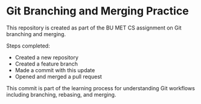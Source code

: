 # Git Branching and Merging Practice

This repository is created as part of the BU MET CS assignment on Git branching and merging.

Steps completed:
- Created a new repository
- Created a feature branch
- Made a commit with this update
- Opened and merged a pull request

This commit is part of the learning process for understanding Git workflows including branching, rebasing, and merging.

